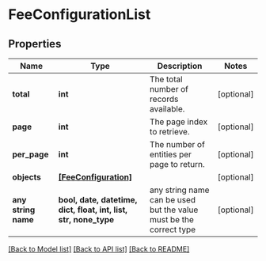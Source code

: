# FeeConfigurationList


## Properties
Name | Type | Description | Notes
------------ | ------------- | ------------- | -------------
**total** | **int** | The total number of records available. | [optional] 
**page** | **int** | The page index to retrieve. | [optional] 
**per_page** | **int** | The number of entities per page to return. | [optional] 
**objects** | [**[FeeConfiguration]**](FeeConfiguration.md) |  | [optional] 
**any string name** | **bool, date, datetime, dict, float, int, list, str, none_type** | any string name can be used but the value must be the correct type | [optional]

[[Back to Model list]](../README.md#documentation-for-models) [[Back to API list]](../README.md#documentation-for-api-endpoints) [[Back to README]](../README.md)


